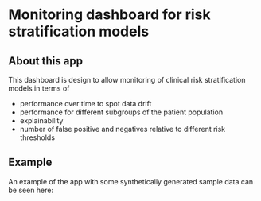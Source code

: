 # Monitoring dashboard for risk stratification models

## About this app

This dashboard is design to allow monitoring of clinical risk stratification models in terms of 
* performance over time to spot data drift
* performance for different subgroups of the patient population
* explainability
* number of false positive and negatives relative to different risk thresholds

## Example

An example of the app with some synthetically generated sample data can be seen here:



